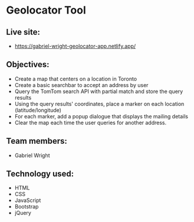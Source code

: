 # Geolocator Tool

## Live site:
- https://gabriel-wright-geolocator-app.netlify.app/

## Objectives:

-   Create a map that centers on a location in Toronto
-   Create a basic searchbar to accept an address by user
-   Query the TomTom search API with partial match and store the query results
-   Using the query results' coordinates, place a marker on each location (latitude/longitude)
-   For each marker, add a popup dialogue that displays the mailing details
-   Clear the map each time the user queries for another address.

## Team members:
- Gabriel Wright

## Technology used:
- HTML
- CSS
- JavaScript
- Bootstrap
- jQuery

